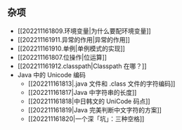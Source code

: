 ## 杂项

- [[202211161809.环境变量|为什么要配环境变量]]
- [[202211161911.异常的作用|异常的作用]]
- [[202211161910.单例|单例模式的实现]]  
- [[202211161807.位操作|位运算]]
- [[202211161912.classpath|Classpath 在哪？]]
- Java 中的 Unicode 编码
  - [[202211161813|.java 文件和 .class 文件的字符编码]]
  - [[202211161817|Java 中字符串的长度]]
  - [[202211161818|中日韩文的 UniCode 码点]]
  - [[202211161819|Java 完美判断中文字符的方案]]
  - [[202211161820|一个深「坑」：三种空格]]


